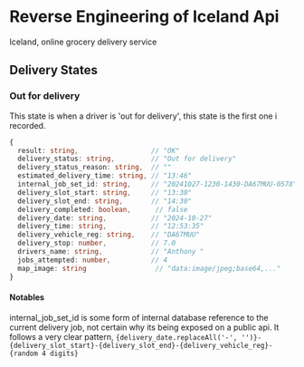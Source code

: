 # Reverse Engineering of Iceland Api


Iceland, online grocery delivery service


## Delivery States

### Out for delivery

This state is when a driver is 'out for delivery', this state is the first one i recorded.

```typescript
{
  result: string,                  // "OK"
  delivery_status: string,         // "Out for delivery"
  delivery_status_reason: string,  // ""
  estimated_delivery_time: string, // "13:46"
  internal_job_set_id: string,     // "20241027-1230-1430-DA67MUU-0578"
  delivery_slot_start: string,     // "13:30"
  delivery_slot_end: string,       // "14:30"
  delivery_completed: boolean,      // false
  delivery_date: string,           // "2024-10-27"
  delivery_time: string,           // "12:53:35"
  delivery_vehicle_reg: string,    // "DA67MUU"
  delivery_stop: number,           // 7.0
  drivers_name: string,            // "Anthony "
  jobs_attempted: number,          // 4
  map_image: string                 // "data:image/jpeg;base64,..."
}
```

#### Notables

internal_job_set_id is some form of internal database reference to the current delivery job, not certain why its being exposed on a public api. It follows a very clear pattern, `{delivery_date.replaceAll('-', '')}-{delivery_slot_start}-{delivery_slot_end}-{delivery_vehicle_reg}-{random 4 digits}`